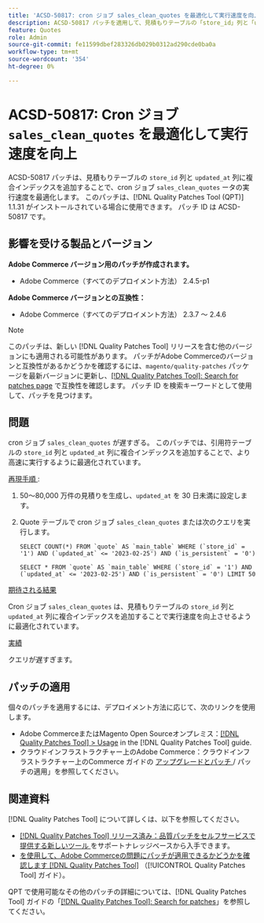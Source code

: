 ```yaml
---
title: 'ACSD-50817: cron ジョブ sales_clean_quotes を最適化して実行速度を向上'
description: ACSD-50817 パッチを適用して、見積もりテーブルの「store_id」列と「updated_at」列に複合インデックスを追加することで、cron ジョブ「sales_clean_quotes」を最適化し、より高速に実行できるようにします。
feature: Quotes
role: Admin
source-git-commit: fe11599dbef283326db029b0312ad290cde0ba0a
workflow-type: tm+mt
source-wordcount: '354'
ht-degree: 0%

---
```


# ACSD-50817: Cron ジョブ `sales_clean_quotes` を最適化して実行速度を向上

ACSD-50817 パッチは、見積もりテーブルの `store_id` 列と `updated_at` 列に複合インデックスを追加することで、cron ジョブ `sales_clean_quotes` ータの実行速度を最適化します。 このパッチは、[!DNL Quality Patches Tool (QPT)] 1.1.31 がインストールされている場合に使用できます。 パッチ ID は ACSD-50817 です。

## 影響を受ける製品とバージョン

**Adobe Commerce バージョン用のパッチが作成されます。**

* Adobe Commerce（すべてのデプロイメント方法） 2.4.5-p1

**Adobe Commerce バージョンとの互換性：**

* Adobe Commerce（すべてのデプロイメント方法） 2.3.7 ～ 2.4.6

>[!NOTE]
>
>このパッチは、新しい [!DNL Quality Patches Tool] リリースを含む他のバージョンにも適用される可能性があります。 パッチがAdobe Commerceのバージョンと互換性があるかどうかを確認するには、`magento/quality-patches` パッケージを最新バージョンに更新し、[[!DNL Quality Patches Tool]: Search for patches page](https://experienceleague.adobe.com/tools/commerce-quality-patches/index.html) で互換性を確認します。 パッチ ID を検索キーワードとして使用して、パッチを見つけます。

## 問題

cron ジョブ `sales_clean_quotes` が遅すぎる。 このパッチでは、引用符テーブルの `store_id` 列と `updated_at` 列に複合インデックスを追加することで、より高速に実行するように最適化されています。

<u> 再現手順 </u>:

1. 50～80,000 万件の見積りを生成し、`updated_at` を 30 日未満に設定します。
1. Quote テーブルで cron ジョブ `sales_clean_quotes` または次のクエリを実行します。

   ```cron
   SELECT COUNT(*) FROM `quote` AS `main_table` WHERE (`store_id` = '1') AND (`updated_at` <= '2023-02-25') AND (`is_persistent` = '0')
   
   SELECT * FROM `quote` AS `main_table` WHERE (`store_id` = '1') AND (`updated_at` <= '2023-02-25') AND (`is_persistent` = '0') LIMIT 50
   ```

<u> 期待される結果 </u>

Cron ジョブ `sales_clean_quotes` は、見積もりテーブルの `store_id` 列と `updated_at` 列に複合インデックスを追加することで実行速度を向上させるように最適化されています。

<u> 実績 </u>

クエリが遅すぎます。

## パッチの適用

個々のパッチを適用するには、デプロイメント方法に応じて、次のリンクを使用します。

* Adobe CommerceまたはMagento Open Sourceオンプレミス：[[!DNL Quality Patches Tool] > Usage](/help/tools/quality-patches-tool/usage.md) in the [!DNL Quality Patches Tool] guide.
* クラウドインフラストラクチャー上のAdobe Commerce：クラウドインフラストラクチャー上のCommerce ガイドの [ アップグレードとパッチ ](https://experienceleague.adobe.com/docs/commerce-cloud-service/user-guide/develop/upgrade/apply-patches.html)/ パッチの適用」を参照してください。

## 関連資料

[!DNL Quality Patches Tool] について詳しくは、以下を参照してください。

* [[!DNL Quality Patches Tool]  リリース済み：品質パッチをセルフサービスで提供する新しいツール ](https://experienceleague.adobe.com/en/docs/commerce-knowledge-base/kb/announcements/commerce-announcements/magento-quality-patches-released-new-tool-to-self-serve-quality-patches) をサポートナレッジベースから入手できます。
* [ を使用して、Adobe Commerceの問題にパッチが適用できるかどうかを確認します  [!DNL Quality Patches Tool]](/help/tools/quality-patches-tool/patches-available-in-qpt/check-patch-for-magento-issue-with-magento-quality-patches.md) （[!UICONTROL Quality Patches Tool] ガイド）。


QPT で使用可能なその他のパッチの詳細については、[!DNL Quality Patches Tool] ガイドの「[[!DNL Quality Patches Tool]: Search for patches](https://experienceleague.adobe.com/tools/commerce-quality-patches/index.html)」を参照してください。
